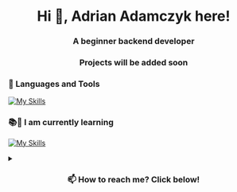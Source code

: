 <h1 align="center">Hi 👋, Adrian Adamczyk here!</h1>
<h3 align="center">A beginner backend developer</h3>
<h3 align="center">Projects will be added soon</h3>
<p align="left">
</p>

### 🧰 Languages and Tools
[![My Skills](https://skillicons.dev/icons?i=html,css,ps,pr,figma,discord,vscode)](https://skillicons.dev)


### 📚👀 I am currently learning
[![My Skills](https://skillicons.dev/icons?i=js,py,ae,bots,wordpress)](https://skillicons.dev)



<details>
  <summary><h3 align="center">📫 How to reach me? Click below! </h3></summary>

[![My Skills](https://skillicons.dev/icons?i=discord)](https://skillicons.dev) adrian.it  
  
[![My Skills](https://skillicons.dev/icons?i=linkedin)](https://www.linkedin.com/in/adrian-adamczyk-ln/)



<!---
AdrianAdamczyk1337/AdrianAdamczyk1337 is a ✨ special ✨ repository because its `README.md` (this file) appears on your GitHub profile.
You can click the Preview link to take a look at your changes.
--->

